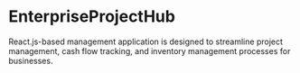 # EnterpriseProjectHub
React.js-based management application is designed to streamline project management, cash flow tracking, and inventory management processes for businesses.
